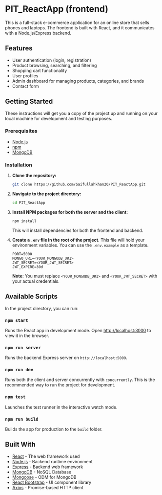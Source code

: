 <!-- Trigger Vercel Deployment -->
# PIT_ReactApp (frontend)

This is a full-stack e-commerce application for an online store that sells phones and laptops. The frontend is built with React, and it communicates with a Node.js/Express backend.

## Features

*   User authentication (login, registration)
*   Product browsing, searching, and filtering
*   Shopping cart functionality
*   User profiles
*   Admin dashboard for managing products, categories, and brands
*   Contact form

## Getting Started

These instructions will get you a copy of the project up and running on your local machine for development and testing purposes.

### Prerequisites

*   [Node.js](https://nodejs.org/)
*   [npm](https://www.npmjs.com/get-npm)
*   [MongoDB](https://www.mongodb.com/try/download/community)

### Installation

1.  **Clone the repository:**
    ```sh
    git clone https://github.com/Saifullahkhan20/PIT_ReactApp.git
    ```

2.  **Navigate to the project directory:**
    ```sh
    cd PIT_ReactApp
    ```

3.  **Install NPM packages for both the server and the client:**
    ```sh
    npm install
    ```
    This will install dependencies for both the frontend and backend.

4.  **Create a `.env` file in the root of the project.**
    This file will hold your environment variables. You can use the `.env.example` as a template.

    ```
    PORT=5000
    MONGO_URI=<YOUR_MONGODB_URI>
    JWT_SECRET=<YOUR_JWT_SECRET>
    JWT_EXPIRE=30d
    ```

    **Note:** You must replace `<YOUR_MONGODB_URI>` and `<YOUR_JWT_SECRET>` with your actual credentials.

## Available Scripts

In the project directory, you can run:

### `npm start`

Runs the React app in development mode.
Open [http://localhost:3000](http://localhost:3000) to view it in the browser.

### `npm run server`

Runs the backend Express server on `http://localhost:5000`.

### `npm run dev`

Runs both the client and server concurrently with `concurrently`. This is the recommended way to run the project for development.

### `npm test`

Launches the test runner in the interactive watch mode.

### `npm run build`

Builds the app for production to the `build` folder.

## Built With

*   [React](https://reactjs.org/) - The web framework used
*   [Node.js](https://nodejs.org/) - Backend runtime environment
*   [Express](https://expressjs.com/) - Backend web framework
*   [MongoDB](https://www.mongodb.com/) - NoSQL Database
*   [Mongoose](https://mongoosejs.com/) - ODM for MongoDB
*   [React Bootstrap](https://react-bootstrap.github.io/) - UI component library
*   [Axios](https://axios-http.com/) - Promise-based HTTP client
  